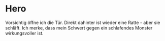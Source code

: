 # Hero

Vorsichtig öffne ich die Tür. Direkt dahinter ist wieder eine Ratte - aber sie schläft. Ich merke, dass mein Schwert gegen ein schlafendes Monster wirkungsvoller ist.
